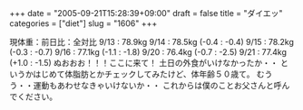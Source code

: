 +++
date = "2005-09-21T15:28:39+09:00"
draft = false
title = "ダイエッ"
categories = ["diet"]
slug = "1606"
+++

現体重：前日比：全対比
9/13 : 78.9kg
9/14 : 78.5kg (-0.4 : -0.4)
9/15 : 78.2kg (-0.3 : -0.7)
9/16 : 77.1kg (-1.1 : -1.8)
9/20 : 76.4kg (-0.7 : -2.5)
9/21 : 77.4kg (+1.0 : -1.5)
ぬおおお！！！ここに来て！
土日の外食がいけなかったか・・
というかはじめて体脂肪とかチェックしてみたけど、体年齢５０歳て。
むうう・・運動もあわせなきゃいけないか・・
これからは僕のことお父さんと呼んでください。
